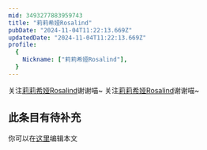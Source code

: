 ```yaml
---
mid: 3493277883959743
title: "莉莉希娅Rosalind"
pubDate: "2024-11-04T11:22:13.669Z"
updatedDate: "2024-11-04T11:22:13.669Z"
profile:
  {
    Nickname: ["莉莉希娅Rosalind"],
  }
---
```


关注[莉莉希娅Rosalind](https://space.bilibili.com/3493277883959743)谢谢喵~ 关注[莉莉希娅Rosalind](https://space.bilibili.com/3493277883959743)谢谢喵~

## 此条目有待补充
你可以在[这里](https://github.com/Yuhanawa/VTuber.ICU/edit/master/src/content/v/莉莉希娅Rosalind/index.md)编辑本文
